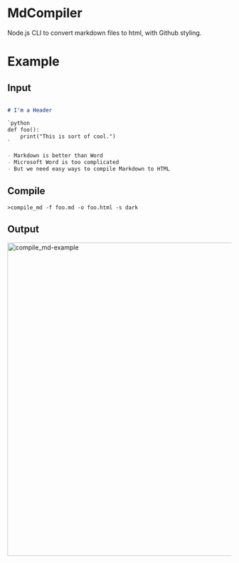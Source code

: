 # MdCompiler

Node.js CLI to convert markdown files to html, with Github styling.

# Example

## Input

```markdown

# I'm a Header

`python 
def foo():
    print("This is sort of cool.")
`

- Markdown is better than Word
- Microsoft Word is too complicated
- But we need easy ways to compile Markdown to HTML
```

## Compile

```shell
>compile_md -f foo.md -o foo.html -s dark
```

## Output

<img width="705" alt="compile_md-example" src="https://user-images.githubusercontent.com/57968347/138459965-b5861132-b01d-4307-8e96-566a9c00cff4.PNG">
